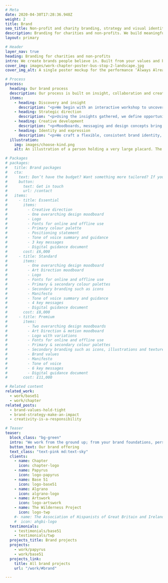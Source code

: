 ```yaml
---
# Meta
date: 2020-04-30T17:28:36.948Z
weight: 2
title: Brand
seo_title: Non-profit and charity branding, strategy and visual identity
description: Branding for charities and non-profits. We build meaningful, values-led identities that help you connect and stand out.
layout: primary

# Header
layer_nav: true
heading: Branding for charities and non-profits
intro: We create brands people believe in. Built from your values and brought to life with clarity and character, your brand becomes a tool for change, not just a badge.
cover_img: images/work-chapter-poster-bus-stop-2-landscape.jpg
cover_img_alt: A single poster mockup for the performance ‘Always Already’. The poster is on a brick wall, a longer perspective view of the street is visible to the right of the image.

# Process
process:
  heading: Our brand process
  description: Our process is built on insight, collaboration and creativity. From understanding your foundations to shaping your voice and look and feel, we help you create a brand that resonates, endures and delivers.
  items:
    - heading: Discovery and insight
      description: "<p>We begin with an interactive workshop to uncover your brand’s purpose, positioning and potential. Together, we explore your values, audience behaviours, market conditions and competitor landscape, shaping a clear understanding of who you are, what you stand for, and where your brand should be.</p>"
    - heading: Strategic direction  
      description: "<p>Using the insights gathered, we define opportunities for your brand to differentiate and grow. We assess existing assets, audit your current positioning, and begin shaping the tone, voice and visual themes that align with your brand ethos and audience expectations.</p>"
    - heading: Creative development
      description: "<p>Moodboards, messaging and design concepts bring your brand’s personality to life. We work from the inside out, developing a tone of voice and visual language that reflect your values and support your strategic goals.</p>"
    - heading: Identity and expression
      description: "<p>We craft a flexible, consistent brand identity, from logo and typography to colour palette and key messaging. This is delivered through  practical, digital-first brand guidelines designed for clarity and cohesion that will help you to deliver consitency and engagement across every touchpoint.</p>"
  illustration:
    img: images/choose-kind.png
    alt: An illustration of a person holding a very large placard. The placard reads 'Choose Kind'.

# Packages
# packages:
#   title: Brand packages
#   cta:
#     text: Don’t have the budget? Want something more tailored? If you’re a purpose-led non-profit or charity, we’ll find a way to help. Let’s make it happen!
#     button:
#       text: Get in touch
#       url: /contact
#   items:
#     - title: Essential
#       items:
#         - Creative direction
#         - One overarching design moodboard 
#         - Logo 
#         - Fonts for online and offline use
#         - Primary colour palette
#         - Positioning statement
#         - Tone of voice summary and guidance
#         - 3 key messages
#         - Digital guidance document
#       cost: £6,000
#     - title: Standard
#       items:
#         - One overarching design moodboard
#         - Art Direction moodboard 
#         - Logo 
#         - Fonts for online and offline use
#         - Primary & secondary colour palettes
#         - Secondary branding such as icons
#         - Manifesto
#         - Tone of voice summary and guidance
#         - 4 key messages
#         - Digital guidance document
#       cost: £8,000
#     - title: Premium
#       items:
#         - Two overarching design moodboards
#         - Art Direction & motion moodboard 
#         - Logo with variations 
#         - Fonts for online and offline use
#         - Primary & secondary colour palettes
#         - Secondary branding such as icons, illustrations and textures
#         - Brand values
#         - Manifesto
#         - Tone of voice
#         - 6 key messages
#         - Digital guidance document
#       cost: £11,000

# Related content
related_work:
  - work/base51
  - work/chapter
related_posts:
  - brand-values-hold-tight
  - brand-strategy-make-an-impact
  - creativity-is-a-responsibility

# Teaser
teaser:
  block_class: "bg-green"
  intro: "We work from the ground up; from your brand foundations, personality, values all the way to the final output. A carefully crafted, cohesive, thought through brand identity, that has longevity, creativity and truly reflects who you are as an organisation."
  button_text: Our brand offering
  text_class: "text-pink md:text-sky"
  clients:
    - name: Chapter
      icon: chapter-logo
    - name: Papyrus
      icon: logo-papyrus
    - name: Base 51
      icon: logo-base51
    - name: Algrano
      icon: algrano-logo
    - name: Artswork
      icon: logo-artswork
    - name: The Wilderness Project
      icon: logo-twp
    #- name: The Association of Hispanists of Great Britain and Ireland
    #  icon: ahgbi-logo
  testimonials:
    - testimonials/base51
    - testimonials/twp
  projects_title: Brand projects
  projects:
    - work/papyrus
    - work/base51
  projects_link:
    title: All brand projects
    url: "/work/#brand"

---
```

